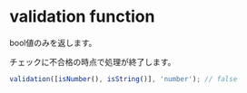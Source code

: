 
# validation function

bool値のみを返します。

チェックに不合格の時点で処理が終了します。

```ts
validation([isNumber(), isString()], 'number'); // false
```




